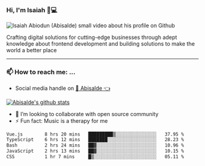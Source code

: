 ### Hi, I'm Isaiah 🌻💻

<img src="https://res.cloudinary.com/abisalde/image/upload/c_scale,h_311,w_816/v1616039512/Abisalde_github.gif" alt="Isaiah Abiodun (Abisalde) small video about his profile on Github">

Crafting digital solutions for cutting-edge businesses through adept knowledge about frontend development and building solutions to make the world a better place
<hr>

### 📫 How to reach me: ...
- Social media handle on <a href="https://twitter.com/abisalde">🔔  Abisalde   👈</a>


[![Abisalde's github stats](https://github-readme-stats.vercel.app/api?username=abisalde)](https://github.com/abisalde/github-readme-stats)

- 👯 I’m looking to collaborate with open source community
- ⚡ Fun fact: Music is a therapy for me


<!--
**abisalde/Abisalde** is a ✨ _special_ ✨ repository because its `README.md` (this file) appears on your GitHub profile.

Here are some ideas to get you started:


- 👯 I’m looking to collaborate with open source community
- 🤔 I’m looking for help with ...
- 💬 Ask me about ...
- 📫 How to reach me: ...
- 😄 Pronouns: ...
- ⚡ Fun fact: ...
-->

<!--START_SECTION:waka-->

```txt
Vue.js        8 hrs 20 mins   █████████▒░░░░░░░░░░░░░░░   37.95 %
TypeScript    6 hrs 12 mins   ███████░░░░░░░░░░░░░░░░░░   28.23 %
Bash          2 hrs 24 mins   ██▓░░░░░░░░░░░░░░░░░░░░░░   10.96 %
JavaScript    2 hrs 13 mins   ██▓░░░░░░░░░░░░░░░░░░░░░░   10.15 %
CSS           1 hr 7 mins     █▒░░░░░░░░░░░░░░░░░░░░░░░   05.11 %
```

<!--END_SECTION:waka-->

